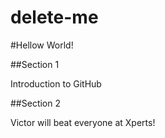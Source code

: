# delete-me
#Hellow World!


##Section 1

Introduction to GitHub

##Section 2

Victor will beat everyone at Xperts! 
